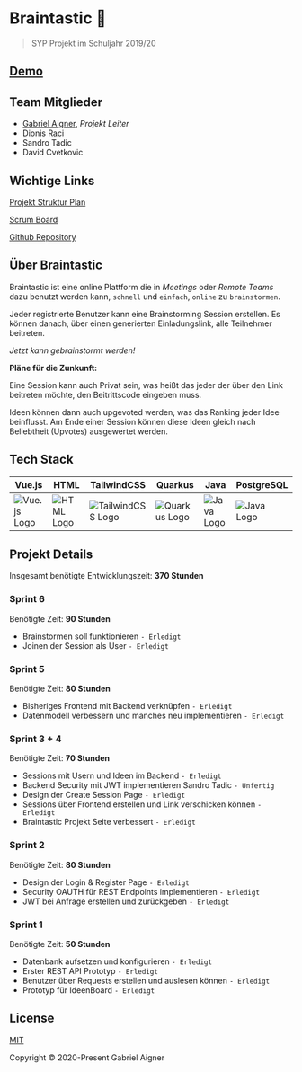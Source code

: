 # Braintastic 🤯

> SYP Projekt im Schuljahr 2019/20

## [Demo](https://google.com)

## Team Mitglieder

- [Gabriel Aigner](https://gabrielaigner.at), *Projekt Leiter*
- Dionis Raci
- Sandro Tadic
- David Cvetkovic

## Wichtige Links

[Projekt Struktur Plan](https://www.mindmeister.com/1429644888?t=PhWEpqDbjA)

[Scrum Board](https://trello.com/b/HsrwEF11/braintasticsyp)

[Github Repository](https://github.com/DionisRaci/Braintastic)

## Über Braintastic

Braintastic ist eine online Plattform die in *Meetings* oder *Remote Teams* dazu benutzt werden kann, `schnell` und `einfach`, `online` zu `brainstormen`.

Jeder registrierte Benutzer kann eine Brainstorming Session erstellen.
Es können danach, über einen generierten Einladungslink, alle Teilnehmer beitreten.

*Jetzt kann gebrainstormt werden!*

**Pläne für die Zunkunft:**

Eine Session kann auch Privat sein, was heißt das jeder der über den Link beitreten möchte, den Beitrittscode eingeben muss.

Ideen können dann auch upgevoted werden, was das Ranking jeder Idee beinflusst.
Am Ende einer Session können diese Ideen gleich nach Beliebtheit (Upvotes) ausgewertet werden.

## Tech Stack

| Vue.js | HTML | TailwindCSS | Quarkus | Java | PostgreSQL |
|---|---|---|---|---|---|
| ![Vue.js Logo](https://vuejs.org/images/logo.png) | ![HTML Logo](https://cdn.iconscout.com/icon/free/png-512/html5-10-569380.png) | ![TailwindCSS Logo](https://seeklogo.com/images/T/tailwind-css-logo-5AD4175897-seeklogo.com.png) | ![Quarkus Logo](https://d33wubrfki0l68.cloudfront.net/ab27152bd72451a0dd70839f2d75e209cf53a80a/7f4b4/en/blog/eth_quarkus/img_hu9e7b6585cf8746baf906399ea330726d_75080_500x500_fill_q75_box_center.jpg) | ![Java Logo](https://blog.htmlvietnam.com/wp-content/uploads/2019/04/logojava.jpg) | ![Java Logo](https://portworx.com/wp-content/uploads/2018/05/postgresql-logo.png) |

## Projekt Details

Insgesamt benötigte Entwicklungszeit: **370 Stunden**

### Sprint 6

Benötigte Zeit: **90 Stunden**

- Brainstormen soll funktionieren `- Erledigt`
- Joinen der Session als User `- Erledigt`

### Sprint 5

Benötigte Zeit: **80 Stunden**

- Bisheriges Frontend mit Backend verknüpfen `- Erledigt`
- Datenmodell verbessern und manches neu implementieren `- Erledigt`

### Sprint 3 + 4

Benötigte Zeit: **70 Stunden**

- Sessions mit Usern und Ideen im Backend `- Erledigt`
- Backend Security mit JWT implementieren Sandro Tadic `- Unfertig`
- Design der Create Session Page `- Erledigt`
- Sessions über Frontend erstellen und Link verschicken können `- Erledigt`
- Braintastic Projekt Seite verbessert `- Erledigt`

### Sprint 2

Benötigte Zeit: **80 Stunden**

- Design der Login & Register Page `- Erledigt`
- Security OAUTH für REST Endpoints implementieren `- Erledigt`
- JWT bei Anfrage erstellen und zurückgeben `- Erledigt`

### Sprint 1

Benötigte Zeit: **50 Stunden**

- Datenbank aufsetzen und konfigurieren `- Erledigt`
- Erster REST API Prototyp `- Erledigt`
- Benutzer über Requests erstellen und auslesen können `- Erledigt`
- Prototyp für IdeenBoard `- Erledigt`

## License

[MIT](https://opensource.org/licenses/MIT)

Copyright © 2020-Present Gabriel Aigner
